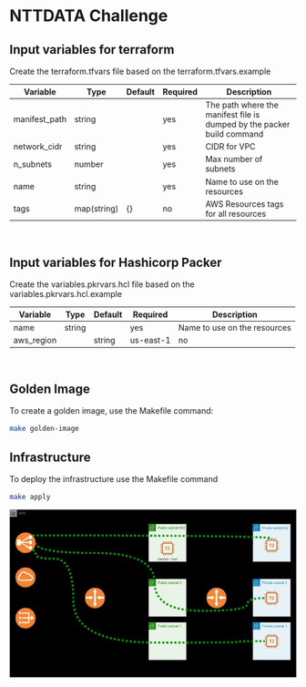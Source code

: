 # NTTDATA Challenge

## Input variables for terraform

Create the terraform.tfvars file based on the terraform.tfvars.example

|Variable|Type|Default|Required|Description|
|--------|-----|------|--------|-----------|
|manifest_path|string||yes|The path where the manifest file is dumped by the packer build command|
|network_cidr|string||yes|CIDR for VPC|
|n_subnets|number||yes|Max number of subnets|
|name|string||yes|Name to use on the resources|
|tags|map(string)|{}|no|AWS Resources tags for all resources|

<BR>

## Input variables for Hashicorp Packer

Create the variables.pkrvars.hcl file based on the variables.pkrvars.hcl.example

|Variable|Type|Default|Required|Description|
|--------|-----|------|--------|-----------|
|name|string||yes|Name to use on the resources|
|aws_region||string|us-east-1|no|AWS Region|

<BR>

## Golden Image
To create a golden image, use the Makefile command:

```sh
make golden-image
```

## Infrastructure
To deploy the infrastructure use the Makefile command

```sh
make apply
```

![Infrastructure Diagram](./img/infrastructure.jpg)